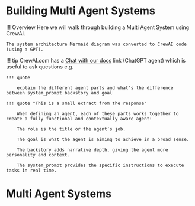 
# Building Multi Agent Systems

!!! Overview
    Here we will walk through building a Multi Agent System using CrewAI.

    The system architecture Mermaid diagram was converted to CrewAI code (using a GPT).

!!! tip
    CrewAI.com has a [Chat with our docs](https://chatg.pt/DWjSBZn) link (ChatGPT agent) which is useful to ask questions e.g.

    !!! quote
    
        explain the different agent parts and what's the difference between system_prompt backstory and goal

    !!! quote "This is a small extract from the response"   

        When defining an agent, each of these parts works together to create a fully functional and contextually aware agent:

        The role is the title or the agent’s job.

        The goal is what the agent is aiming to achieve in a broad sense.

        The backstory adds narrative depth, giving the agent more personality and context.

        The system_prompt provides the specific instructions to execute tasks in real time.

# Multi Agent Systems